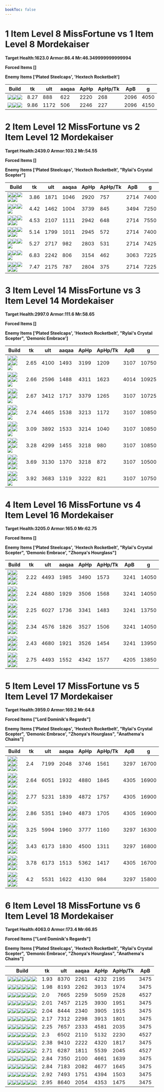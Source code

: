```yaml
---
bookToc: false
---
```


# 1 Item Level 8 MissFortune vs 1 Item Level 8 Mordekaiser

**Target Health:1623.0 Armor:86.4 Mr:46.349999999999994**


**Forced Items []**


**Enemy Items ['Plated Steelcaps', 'Hextech Rocketbelt']**




Build | tk | ult | aaqaa |ApHp | ApHp/Tk | ApB | g
-|-|-|-|-|-|-|-
![](/item/3153.png)![](/item/1001.png)![](/item/1055.png)|8.27|888|622|2220|268|2096|4050
![](/item/3074.png)![](/item/1001.png)![](/item/1055.png)|9.86|1172|506|2246|227|2096|4150




























































# 2 Item Level 12 MissFortune vs 2 Item Level 12 Mordekaiser

**Target Health:2439.0 Armor:103.2 Mr:54.55**


**Forced Items []**


**Enemy Items ['Plated Steelcaps', 'Hextech Rocketbelt', "Rylai's Crystal Scepter"]**




Build | tk | ult | aaqaa |ApHp | ApHp/Tk | ApB | g
-|-|-|-|-|-|-|-
![](/item/3153.png)![](/item/6676.png)![](/item/1001.png)![](/item/1055.png)![](/item/1036.png)|3.86|1871|1046|2920|757|2714|7400
![](/item/3153.png)![](/item/3091.png)![](/item/1001.png)![](/item/1055.png)|4.42|1462|1004|3739|845|3494|7250
![](/item/3153.png)![](/item/3142.png)![](/item/1055.png)![](/item/1036.png)![](/item/1036.png)|4.53|2107|1111|2942|648|2714|7550
![](/item/3153.png)![](/item/6696.png)![](/item/1001.png)![](/item/1055.png)![](/item/1036.png)|5.14|1799|1011|2945|572|2714|7400
![](/item/3036.png)![](/item/3142.png)![](/item/1055.png)![](/item/1037.png)|5.27|2717|982|2803|531|2714|7425
![](/item/6609.png)![](/item/3142.png)![](/item/1055.png)![](/item/1037.png)|6.83|2242|806|3154|462|3063|7225
![](/item/6695.png)![](/item/6696.png)![](/item/1001.png)![](/item/1055.png)![](/item/1037.png)|7.47|2175|787|2804|375|2714|7225




























































# 3 Item Level 14 MissFortune vs 3 Item Level 14 Mordekaiser

**Target Health:2997.0 Armor:111.6 Mr:58.65**


**Forced Items []**


**Enemy Items ['Plated Steelcaps', 'Hextech Rocketbelt', "Rylai's Crystal Scepter", 'Demonic Embrace']**




Build | tk | ult | aaqaa |ApHp | ApHp/Tk | ApB | g
-|-|-|-|-|-|-|-
![](/item/3036.png)![](/item/3142.png)![](/item/3004.png)![](/item/1055.png)![](/item/1038.png)|2.65|4100|1493|3199|1209|3107|10750
![](/item/3153.png)![](/item/3091.png)![](/item/3142.png)![](/item/1055.png)![](/item/1037.png)|2.66|2596|1488|4311|1623|4014|10925
![](/item/3153.png)![](/item/3142.png)![](/item/3036.png)![](/item/1055.png)![](/item/1037.png)|2.67|3412|1717|3379|1265|3107|10725
![](/item/3036.png)![](/item/3142.png)![](/item/6676.png)![](/item/1055.png)![](/item/1038.png)|2.74|4465|1538|3213|1172|3107|10850
![](/item/3036.png)![](/item/3142.png)![](/item/3095.png)![](/item/1055.png)![](/item/1038.png)|3.09|3892|1533|3214|1040|3107|10850
![](/item/3036.png)![](/item/3142.png)![](/item/6696.png)![](/item/1055.png)![](/item/1038.png)|3.28|4299|1455|3218|980|3107|10850
![](/item/3036.png)![](/item/3095.png)![](/item/3031.png)![](/item/1001.png)![](/item/1055.png)![](/item/1036.png)|3.69|3130|1370|3218|872|3107|10500
![](/item/3033.png)![](/item/3508.png)![](/item/3142.png)![](/item/1055.png)![](/item/1038.png)|3.92|3683|1319|3222|821|3107|10750




























































# 4 Item Level 16 MissFortune vs 4 Item Level 16 Mordekaiser

**Target Health:3205.0 Armor:165.0 Mr:62.75**


**Forced Items []**


**Enemy Items ['Plated Steelcaps', 'Hextech Rocketbelt', "Rylai's Crystal Scepter", 'Demonic Embrace', "Zhonya's Hourglass"]**




Build | tk | ult | aaqaa |ApHp | ApHp/Tk | ApB | g
-|-|-|-|-|-|-|-
![](/item/3153.png)![](/item/3142.png)![](/item/3036.png)![](/item/3095.png)![](/item/1038.png)![](/item/1036.png)|2.22|4493|1985|3490|1573|3241|14050
![](/item/3153.png)![](/item/3142.png)![](/item/3036.png)![](/item/6696.png)![](/item/1038.png)![](/item/1036.png)|2.24|4880|1929|3506|1568|3241|14050
![](/item/3036.png)![](/item/3142.png)![](/item/6676.png)![](/item/6696.png)![](/item/1038.png)![](/item/1036.png)|2.25|6027|1736|3341|1483|3241|13750
![](/item/3153.png)![](/item/3142.png)![](/item/3033.png)![](/item/6696.png)![](/item/1038.png)![](/item/1036.png)|2.34|4576|1826|3527|1506|3241|14050
![](/item/3036.png)![](/item/3142.png)![](/item/3004.png)![](/item/3153.png)![](/item/1038.png)![](/item/1036.png)|2.43|4680|1921|3526|1454|3241|13950
![](/item/3036.png)![](/item/3142.png)![](/item/3091.png)![](/item/3508.png)![](/item/1038.png)![](/item/1036.png)|2.75|4493|1552|4342|1577|4205|13850




























































# 5 Item Level 17 MissFortune vs 5 Item Level 17 Mordekaiser

**Target Health:3959.0 Armor:169.2 Mr:64.8**


**Forced Items ["Lord Dominik's Regards"]**


**Enemy Items ['Plated Steelcaps', 'Hextech Rocketbelt', "Rylai's Crystal Scepter", 'Demonic Embrace', "Zhonya's Hourglass", "Anathema's Chains"]**




Build | tk | ult | aaqaa |ApHp | ApHp/Tk | ApB | g
-|-|-|-|-|-|-|-
![](/item/3153.png)![](/item/3142.png)![](/item/3036.png)![](/item/6696.png)![](/item/6676.png)![](/item/1038.png)|2.4|7199|2048|3746|1561|3297|16700
![](/item/3153.png)![](/item/3091.png)![](/item/3142.png)![](/item/3036.png)![](/item/6676.png)![](/item/1038.png)|2.64|6051|1932|4880|1845|4305|16900
![](/item/3153.png)![](/item/3091.png)![](/item/3142.png)![](/item/3087.png)![](/item/3036.png)![](/item/1038.png)|2.77|5231|1839|4872|1757|4305|16900
![](/item/3153.png)![](/item/3142.png)![](/item/3036.png)![](/item/3095.png)![](/item/3091.png)![](/item/1038.png)|2.86|5351|1940|4873|1705|4305|16900
![](/item/3153.png)![](/item/3142.png)![](/item/3036.png)![](/item/3095.png)![](/item/6695.png)![](/item/1038.png)|3.25|5994|1960|3777|1160|3297|16300
![](/item/3153.png)![](/item/3142.png)![](/item/3036.png)![](/item/3072.png)![](/item/3508.png)![](/item/1038.png)|3.43|6173|1830|4500|1311|3297|16800
![](/item/3036.png)![](/item/3142.png)![](/item/3091.png)![](/item/3508.png)![](/item/3072.png)![](/item/1038.png)|3.78|6173|1513|5362|1417|4305|16700
![](/item/3036.png)![](/item/3095.png)![](/item/3031.png)![](/item/3004.png)![](/item/3072.png)![](/item/1001.png)|4.2|5531|1622|4130|984|3297|15800




























































# 6 Item Level 18 MissFortune vs 6 Item Level 18 Mordekaiser

**Target Health:4063.0 Armor:173.4 Mr:66.85**


**Forced Items ["Lord Dominik's Regards"]**


**Enemy Items ['Plated Steelcaps', 'Hextech Rocketbelt', "Rylai's Crystal Scepter", 'Demonic Embrace', "Zhonya's Hourglass", "Anathema's Chains"]**




Build | tk | ult | aaqaa |ApHp | ApHp/Tk | ApB
-|-|-|-|-|-|-
![](/item/3153.png)![](/item/3142.png)![](/item/3036.png)![](/item/6696.png)![](/item/6676.png)![](/item/3074.png)|1.93|8370|2261|4232|2195|3475
![](/item/3153.png)![](/item/3142.png)![](/item/3036.png)![](/item/6696.png)![](/item/6676.png)![](/item/3508.png)|1.98|8193|2262|3913|1974|3475
![](/item/3153.png)![](/item/3142.png)![](/item/3036.png)![](/item/6696.png)![](/item/6676.png)![](/item/3091.png)|2.0|7665|2259|5059|2528|4527
![](/item/3153.png)![](/item/3142.png)![](/item/3036.png)![](/item/6696.png)![](/item/6676.png)![](/item/3115.png)|2.01|7457|2125|3930|1951|3475
![](/item/3153.png)![](/item/3142.png)![](/item/3036.png)![](/item/6696.png)![](/item/6676.png)![](/item/3004.png)|2.04|8444|2340|3905|1915|3475
![](/item/3153.png)![](/item/3142.png)![](/item/3036.png)![](/item/3095.png)![](/item/3004.png)![](/item/6696.png)|2.17|7312|2298|3913|1801|3475
![](/item/3153.png)![](/item/3142.png)![](/item/3036.png)![](/item/3095.png)![](/item/3072.png)![](/item/6696.png)|2.25|7657|2333|4581|2035|3475
![](/item/3153.png)![](/item/3091.png)![](/item/3142.png)![](/item/3087.png)![](/item/3036.png)![](/item/6696.png)|2.3|6502|2110|5132|2230|4527
![](/item/3036.png)![](/item/3142.png)![](/item/6676.png)![](/item/6696.png)![](/item/3072.png)![](/item/3095.png)|2.38|9410|2222|4320|1817|3475
![](/item/3036.png)![](/item/3142.png)![](/item/3095.png)![](/item/3072.png)![](/item/3085.png)![](/item/3091.png)|2.71|6287|1811|5539|2045|4527
![](/item/3036.png)![](/item/3142.png)![](/item/3004.png)![](/item/3153.png)![](/item/3072.png)![](/item/3179.png)|2.84|7350|2100|4661|1639|3475
![](/item/3153.png)![](/item/3142.png)![](/item/3036.png)![](/item/3072.png)![](/item/3508.png)![](/item/3004.png)|2.84|7183|2082|4677|1645|3475
![](/item/3036.png)![](/item/3142.png)![](/item/6696.png)![](/item/3046.png)![](/item/3072.png)![](/item/3087.png)|2.92|7493|1751|4394|1503|3475
![](/item/3036.png)![](/item/3142.png)![](/item/3095.png)![](/item/3072.png)![](/item/6695.png)![](/item/6696.png)|2.95|8640|2054|4353|1475|3475




























































